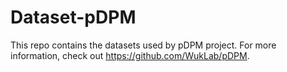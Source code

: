 # Dataset-pDPM
This repo contains the datasets used by pDPM project.
For more information, check out https://github.com/WukLab/pDPM.
